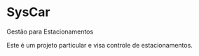 # SysCar
Gestão para Estacionamentos

Este é um projeto particular e visa controle de estacionamentos.
